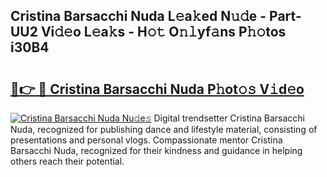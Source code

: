 ## Cristina Barsacchi Nuda L𝚎a𝚔ed N𝚞𝚍e - Part-UU2 Vi𝚍𝚎o L𝚎a𝚔s - H𝚘𝚝 O𝚗𝚕yf𝚊ns P𝚑𝚘tos i30B4

# <h2><a href="http://kf30t4.oniu.top/?m=Cristina+Barsacchi+Nuda">🔗👉 🔴 Cristina Barsacchi Nuda P𝚑ot𝚘𝚜 V𝚒d𝚎o</a></h2>

[![Cristina Barsacchi Nuda Nu𝚍e𝚜](https://i.imgur.com/0qMVB7G.gif)](http://kf30t4.oniu.top/?m=Cristina+Barsacchi+Nuda)
Digital trendsetter Cristina Barsacchi Nuda, recognized for publishing dance and lifestyle material, consisting of presentations and personal vlogs. Compassionate mentor Cristina Barsacchi Nuda, recognized for their kindness and guidance in helping others reach their potential.  
